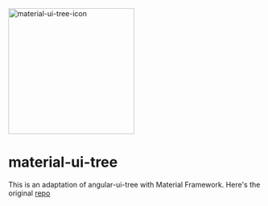 <img src="https://raw.githubusercontent.com/araltasher/material-ui-tree/master/material-ui-tree-icon.png" alt="material-ui-tree-icon" width="250"/>

# material-ui-tree

This is an adaptation of angular-ui-tree with Material Framework. Here's the original [repo](https://github.com/angular-ui-tree/angular-ui-tree)
